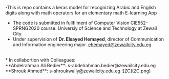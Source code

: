 
-This is repo contains a keras model for recognizing Arabic and English digits along with math operators for an elementary math E-learning App
- The code is submitted in fullfilment of Computer Vision CIE552-SPRNG2020 course. Universiy of Science and Technology at Zewail City.
- Under supervision of **Dr. Elsayed Hemayed**, director of Communication and Information engineering major.
ehemayed@zewailcity.edu.eg 
<br>
* In collabortion with Colleagues:<br>
**Abdelrahman Ali Bedier**: s-abdelrahman.bedier@zewailcity.edu.eg 
**Shrouk Ahmed**: s-shroukwally@zewailcity.edu.eg 
![ZC](ZC.png)

